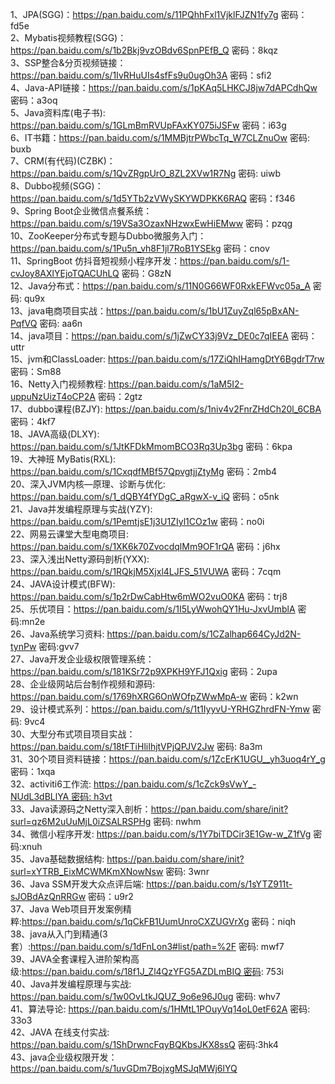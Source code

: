 1、JPA(SGG)：https://pan.baidu.com/s/11PQhhFxl1VjklFJZN1fy7g 密码：fd5e  
2、Mybatis视频教程(SGG)：https://pan.baidu.com/s/1b2Bkj9vzOBdv6SpnPEfB_Q 密码：8kqz  
3、SSP整合&分页视频链接：https://pan.baidu.com/s/1IvRHuUIs4sfFs9u0ugOh3A 密码：sfi2  
4、Java-API链接：https://pan.baidu.com/s/1pKAq5LHKCJ8jw7dAPCdhQw 密码：a3oq  
5、Java资料库(电子书): https://pan.baidu.com/s/1GLmBmRVUpFAxKY075iJSFw 密码：i63g  
6、IT书籍：https://pan.baidu.com/s/1MMBjtrPWbcTq_W7CLZnuOw 密码: buxb  
7、CRM(有代码)(CZBK)：https://pan.baidu.com/s/1QvZRgpUrO_8ZL2XVw1R7Ng 密码: uiwb  
8、Dubbo视频(SGG)：https://pan.baidu.com/s/1d5YTb2zVWySKYWDPKK6RAQ 密码：f346  
9、Spring Boot企业微信点餐系统：https://pan.baidu.com/s/19VSa3OzaxNHzwxEwHiEMww 密码：pzqg  
10、ZooKeeper分布式专题与Dubbo微服务入门：https://pan.baidu.com/s/1Pu5n_vh8F1jl7RoB1YSEkg 密码：cnov  
11、SpringBoot 仿抖音短视频小程序开发：https://pan.baidu.com/s/1-cvJoy8AXlYEjoTQACUhLQ 密码：G8zN  
12、Java分布式：https://pan.baidu.com/s/11N0G66WF0RxkEFWvc05a_A 密码: qu9x  
13、java电商项目实战：https://pan.baidu.com/s/1bU1ZuyZql65pBxAN-PqfVQ 密码: aa6n  
14、java项目：https://pan.baidu.com/s/1jZwCY33j9Vz_DE0c7qIEEA 密码：uttr  
15、jvm和ClassLoader: https://pan.baidu.com/s/17ZiQhIHamgDtY6BgdrT7rw 密码：Sm88  
16、Netty入门视频教程: https://pan.baidu.com/s/1aM5I2-uppuNzUizT4oCP2A 密码：2gtz  
17、dubbo课程(BZJY): https://pan.baidu.com/s/1niv4v2FnrZHdCh20l_6CBA 密码：4kf7  
18、JAVA高级(DLXY): https://pan.baidu.com/s/1JtKFDkMmomBCO3Rq3Up3bg 密码：6kpa  
19、大神班 MyBatis(RXL): https://pan.baidu.com/s/1CxqdfMBf57QpvgtjjZtyMg 密码：2mb4  
20、深入JVM内核—原理、诊断与优化: https://pan.baidu.com/s/1_dQBY4fYDgC_aRgwX-v_iQ 密码：o5nk  
21、Java并发编程原理与实战(YZY): https://pan.baidu.com/s/1PemtjsE1j3U1ZIyl1COz1w 密码：no0i  
22、网易云课堂大型电商项目: https://pan.baidu.com/s/1XK6k70ZvocdqlMm9OF1rQA 密码：j6hx  
23、深入浅出Netty源码剖析(YXX): https://pan.baidu.com/s/1RQkjM5Xjxl4LJFS_51VUWA 密码：7cqm  
24、JAVA设计模式(BFW): https://pan.baidu.com/s/1p2rDwCabHtw6mWO2vuO0KA 密码：trj8  
25、乐优项目：https://pan.baidu.com/s/1I5LyWwohQY1Hu-JxvUmblA 密码:mn2e  
26、Java系统学习资料: https://pan.baidu.com/s/1CZalhap664CyJd2N-tynPw 密码:gvv7  
27、Java开发企业级权限管理系统：https://pan.baidu.com/s/181KSr72p9XPKH9YFJ1Qxig 密码：2upa  
28、企业级网站后台制作视频和源码: https://pan.baidu.com/s/1769hXRG6OnWOfpZWwMpA-w 密码：k2wn  
29、设计模式系列：https://pan.baidu.com/s/1t1IyyvU-YRHGZhrdFN-Ymw 密码: 9vc4  
30、大型分布式项目项目实战：https://pan.baidu.com/s/18tFTiHliIhjtVPjQPJV2Jw 密码: 8a3m  
31、30个项目资料链接：https://pan.baidu.com/s/1ZcErK1UGU__yh3uoq4rY_g 密码：1xqa  
32、activiti6工作流: https://pan.baidu.com/s/1cZck9sVwY_-NUdL3dBLlYA 密码: h3vt  
33、Java读源码之Netty深入剖析：https://pan.baidu.com/share/init?surl=qz6M2uUuMjL0iZSALRSPHg 密码: nwhm  
34、微信小程序开发: https://pan.baidu.com/s/1Y7biTDCir3E1Gw-w_Z1fVg 密码:xnuh  
35、Java基础数据结构: https://pan.baidu.com/share/init?surl=xYTRB_EixMCWMKmXNowNsw 密码: 3wnr  
36、Java SSM开发大众点评后端: https://pan.baidu.com/s/1sYTZ911t-sJOBdAzQnRRGw 密码：u9r2  
37、Java Web项目开发案例精粹:https://pan.baidu.com/s/1qCkFB1UumUnroCXZUGVrXg 密码：niqh  
38、java从入门到精通(3套）:https://pan.baidu.com/s/1dFnLon3#list/path=%2F 密码: mwf7  
39、JAVA全套课程入进阶架构高级:https://pan.baidu.com/s/18f1J_Zl4QzYFG5AZDLmBIQ 密码: 753i  
40、Java并发编程原理与实战: https://pan.baidu.com/s/1w0OvLtkJQUZ_9o6e96J0ug 密码: whv7  
41、算法导论: https://pan.baidu.com/s/1HMtL1POuyVq14oL0etF62A 密码: 33o3  
42、JAVA 在线支付实战: https://pan.baidu.com/s/1ShDrwncFqyBQKbsJKX8ssQ  密码:3hk4  
43、java企业级权限开发：https://pan.baidu.com/s/1uvGDm7BojxgMSJqMWj6lYQ  


